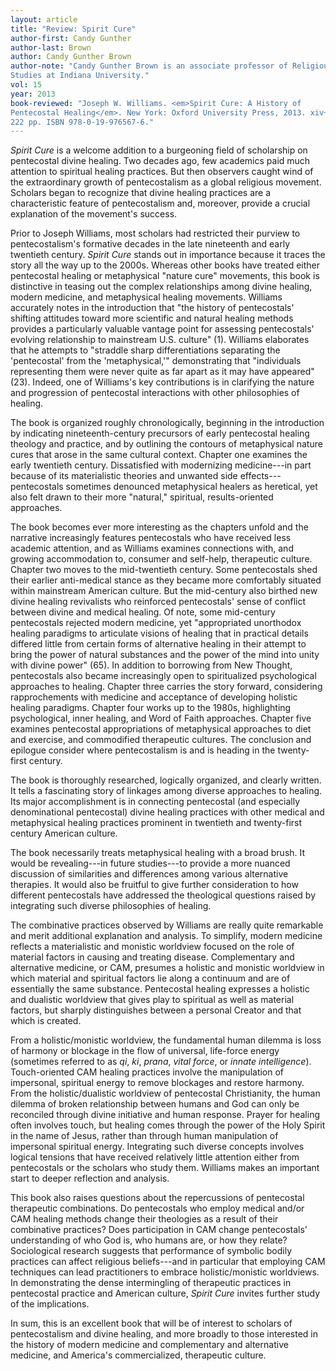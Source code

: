 ```yaml
---
layout: article
title: "Review: Spirit Cure"
author-first: Candy Gunther
author-last: Brown
author: Candy Gunther Brown
author-note: "Candy Gunther Brown is an associate professor of Religious 
Studies at Indiana University."
vol: 15
year: 2013
book-reviewed: "Joseph W. Williams. <em>Spirit Cure: A History of 
Pentecostal Healing</em>. New York: Oxford University Press, 2013. xiv+ 
222 pp. ISBN 978-0-19-976567-6."
---
```


*Spirit Cure* is a welcome addition to a burgeoning field of scholarship
on pentecostal divine healing. Two decades ago, few academics paid much
attention to spiritual healing practices. But then observers caught wind
of the extraordinary growth of pentecostalism as a global religious
movement. Scholars began to recognize that divine healing practices are
a characteristic feature of pentecostalism and, moreover, provide a
crucial explanation of the movement's success.

Prior to Joseph Williams, most scholars had restricted their purview to
pentecostalism's formative decades in the late nineteenth and early
twentieth century. *Spirit Cure* stands out in importance because it
traces the story all the way up to the 2000s. Whereas other books have
treated either pentecostal healing or metaphysical "nature cure"
movements, this book is distinctive in teasing out the complex
relationships among divine healing, modern medicine, and metaphysical
healing movements. Williams accurately notes in the introduction that
"the history of pentecostals' shifting attitudes toward more scientific
and natural healing methods provides a particularly valuable vantage
point for assessing pentecostals' evolving relationship to mainstream
U.S. culture" (1). Williams elaborates that he attempts to "straddle
sharp differentiations separating the 'pentecostal' from the
'metaphysical,'" demonstrating that "individuals representing them were
never quite as far apart as it may have appeared" (23). Indeed, one of
Williams's key contributions is in clarifying the nature and progression
of pentecostal interactions with other philosophies of healing.

The book is organized roughly chronologically, beginning in the
introduction by indicating nineteenth-century precursors of early
pentecostal healing theology and practice, and by outlining the contours
of metaphysical nature cures that arose in the same cultural context.
Chapter one examines the early twentieth century. Dissatisfied with
modernizing medicine---in part because of its materialistic theories and
unwanted side effects---pentecostals sometimes denounced metaphysical
healers as heretical, yet also felt drawn to their more "natural,"
spiritual, results-oriented approaches.

The book becomes ever more interesting as the chapters unfold and the
narrative increasingly features pentecostals who have received less
academic attention, and as Williams examines connections with, and
growing accommodation to, consumer and self-help, therapeutic culture.
Chapter two moves to the mid-twentieth century. Some pentecostals shed
their earlier anti-medical stance as they became more comfortably
situated within mainstream American culture. But the mid-century also
birthed new divine healing revivalists who reinforced pentecostals'
sense of conflict between divine and medical healing. Of note, some
mid-century pentecostals rejected modern medicine, yet "appropriated
unorthodox healing paradigms to articulate visions of healing that in
practical details differed little from certain forms of alternative
healing in their attempt to bring the power of natural substances and
the power of the mind into unity with divine power" (65). In addition to
borrowing from New Thought, pentecostals also became increasingly open
to spiritualized psychological approaches to healing. Chapter three
carries the story forward, considering rapprochements with medicine and
acceptance of developing holistic healing paradigms. Chapter four works
up to the 1980s, highlighting psychological, inner healing, and Word of
Faith approaches. Chapter five examines pentecostal appropriations of
metaphysical approaches to diet and exercise, and commodified
therapeutic cultures. The conclusion and epilogue consider where
pentecostalism is and is heading in the twenty-first century.

The book is thoroughly researched, logically organized, and clearly
written. It tells a fascinating story of linkages among diverse
approaches to healing. Its major accomplishment is in connecting
pentecostal (and especially denominational pentecostal) divine healing
practices with other medical and metaphysical healing practices
prominent in twentieth and twenty-first century American culture.

The book necessarily treats metaphysical healing with a broad brush. It
would be revealing---in future studies---to provide a more nuanced
discussion of similarities and differences among various alternative
therapies. It would also be fruitful to give further consideration to
how different pentecostals have addressed the theological questions
raised by integrating such diverse philosophies of healing.

The combinative practices observed by Williams are really quite
remarkable and merit additional explanation and analysis. To simplify,
modern medicine reflects a materialistic and monistic worldview focused
on the role of material factors in causing and treating disease.
Complementary and alternative medicine, or CAM, presumes a holistic and
monistic worldview in which material and spiritual factors lie along a
continuum and are of essentially the same substance. Pentecostal healing
expresses a holistic and dualistic worldview that gives play to
spiritual as well as material factors, but sharply distinguishes between
a personal Creator and that which is created.

From a holistic/monistic worldview, the fundamental human dilemma is
loss of harmony or blockage in the flow of universal, life-force energy
(sometimes referred to as *qi*, *ki*, *prana*, *vital force*, or *innate
intelligence*). Touch-oriented CAM healing practices involve the
manipulation of impersonal, spiritual energy to remove blockages and
restore harmony. From the holistic/dualistic worldview of pentecostal
Christianity, the human dilemma of broken relationship between humans
and God can only be reconciled through divine initiative and human
response. Prayer for healing often involves touch, but healing comes
through the power of the Holy Spirit in the name of Jesus, rather than
through human manipulation of impersonal spiritual energy. Integrating
such diverse concepts involves logical tensions that have received
relatively little attention either from pentecostals or the scholars who
study them. Williams makes an important start to deeper reflection and
analysis.

This book also raises questions about the repercussions of pentecostal
therapeutic combinations. Do pentecostals who employ medical and/or CAM
healing methods change their theologies as a result of their combinative
practices? Does participation in CAM change pentecostals' understanding
of who God is, who humans are, or how they relate? Sociological research
suggests that performance of symbolic bodily practices can affect
religious beliefs---and in particular that employing CAM techniques can
lead practitioners to embrace holistic/monistic worldviews. In
demonstrating the dense intermingling of therapeutic practices in
pentecostal practice and American culture, *Spirit Cure* invites further
study of the implications.

In sum, this is an excellent book that will be of interest to scholars
of pentecostalism and divine healing, and more broadly to those
interested in the history of modern medicine and complementary and
alternative medicine, and America's commercialized, therapeutic culture.
